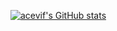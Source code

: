 [![acevif's GitHub stats](https://github-readme-stats.vercel.app/api?username=acevif&count_private=true)](https://github.com/anuraghazra/github-readme-stats)

<!--
**acevif/acevif** is a ✨ _special_ ✨ repository because its `README.md` (this file) appears on your GitHub profile.

Here are some ideas to get you started:

- 🔭 I’m currently working on ...
- 🌱 I’m currently learning ...
- 👯 I’m looking to collaborate on ...
- 🤔 I’m looking for help with ...
- 💬 Ask me about ...
- 📫 How to reach me: ...
- 😄 Pronouns: ...
- ⚡ Fun fact: ...
-->
